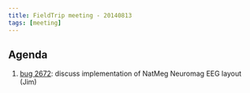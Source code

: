 ```yaml
---
title: FieldTrip meeting - 20140813
tags: [meeting]
---
```


## Agenda

1. [bug 2672](http://bugzilla.fieldtriptoolbox.org/show_bug.cgi?id=2672): discuss implementation of NatMeg Neuromag EEG layout (Jim)
